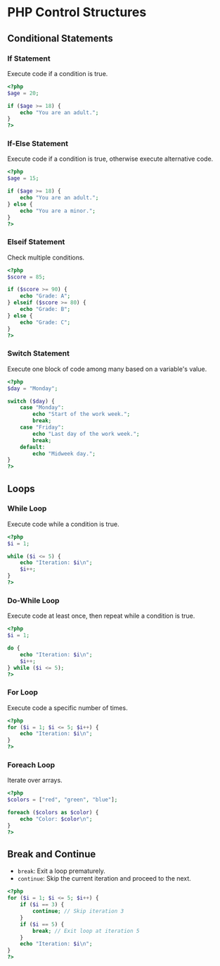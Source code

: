 # PHP Control Structures

## Conditional Statements

### If Statement

Execute code if a condition is true.

```php
<?php
$age = 20;

if ($age >= 18) {
    echo "You are an adult.";
}
?>
```

### If-Else Statement

Execute code if a condition is true, otherwise execute alternative code.

```php
<?php
$age = 15;

if ($age >= 18) {
    echo "You are an adult.";
} else {
    echo "You are a minor.";
}
?>
```

### Elseif Statement

Check multiple conditions.

```php
<?php
$score = 85;

if ($score >= 90) {
    echo "Grade: A";
} elseif ($score >= 80) {
    echo "Grade: B";
} else {
    echo "Grade: C";
}
?>
```

### Switch Statement

Execute one block of code among many based on a variable's value.

```php
<?php
$day = "Monday";

switch ($day) {
    case "Monday":
        echo "Start of the work week.";
        break;
    case "Friday":
        echo "Last day of the work week.";
        break;
    default:
        echo "Midweek day.";
}
?>
```

## Loops

### While Loop

Execute code while a condition is true.

```php
<?php
$i = 1;

while ($i <= 5) {
    echo "Iteration: $i\n";
    $i++;
}
?>
```

### Do-While Loop

Execute code at least once, then repeat while a condition is true.

```php
<?php
$i = 1;

do {
    echo "Iteration: $i\n";
    $i++;
} while ($i <= 5);
?>
```

### For Loop

Execute code a specific number of times.

```php
<?php
for ($i = 1; $i <= 5; $i++) {
    echo "Iteration: $i\n";
}
?>
```

### Foreach Loop

Iterate over arrays.

```php
<?php
$colors = ["red", "green", "blue"];

foreach ($colors as $color) {
    echo "Color: $color\n";
}
?>
```

## Break and Continue

- `break`: Exit a loop prematurely.
- `continue`: Skip the current iteration and proceed to the next.

```php
<?php
for ($i = 1; $i <= 5; $i++) {
    if ($i == 3) {
        continue; // Skip iteration 3
    }
    if ($i == 5) {
        break; // Exit loop at iteration 5
    }
    echo "Iteration: $i\n";
}
?>
```